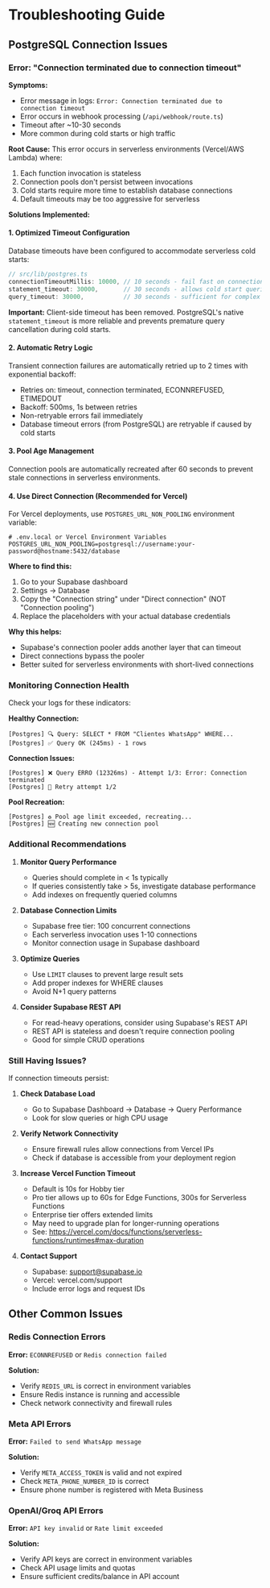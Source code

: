 # Troubleshooting Guide

## PostgreSQL Connection Issues

### Error: "Connection terminated due to connection timeout"

**Symptoms:**
- Error message in logs: `Error: Connection terminated due to connection timeout`
- Error occurs in webhook processing (`/api/webhook/route.ts`)
- Timeout after ~10-30 seconds
- More common during cold starts or high traffic

**Root Cause:**
This error occurs in serverless environments (Vercel/AWS Lambda) where:
1. Each function invocation is stateless
2. Connection pools don't persist between invocations
3. Cold starts require more time to establish database connections
4. Default timeouts may be too aggressive for serverless

**Solutions Implemented:**

#### 1. Optimized Timeout Configuration
Database timeouts have been configured to accommodate serverless cold starts:
```typescript
// src/lib/postgres.ts
connectionTimeoutMillis: 10000, // 10 seconds - fail fast on connection
statement_timeout: 30000,       // 30 seconds - allows cold start queries
query_timeout: 30000,           // 30 seconds - sufficient for complex queries
```

**Important:** Client-side timeout has been removed. PostgreSQL's native `statement_timeout` is more reliable and prevents premature query cancellation during cold starts.

#### 2. Automatic Retry Logic
Transient connection failures are automatically retried up to 2 times with exponential backoff:
- Retries on: timeout, connection terminated, ECONNREFUSED, ETIMEDOUT
- Backoff: 500ms, 1s between retries
- Non-retryable errors fail immediately
- Database timeout errors (from PostgreSQL) are retryable if caused by cold starts

#### 3. Pool Age Management
Connection pools are automatically recreated after 60 seconds to prevent stale connections in serverless environments.

#### 4. Use Direct Connection (Recommended for Vercel)
For Vercel deployments, use `POSTGRES_URL_NON_POOLING` environment variable:

```env
# .env.local or Vercel Environment Variables
POSTGRES_URL_NON_POOLING=postgresql://username:your-password@hostname:5432/database
```

**Where to find this:**
1. Go to your Supabase dashboard
2. Settings → Database
3. Copy the "Connection string" under "Direct connection" (NOT "Connection pooling")
4. Replace the placeholders with your actual database credentials

**Why this helps:**
- Supabase's connection pooler adds another layer that can timeout
- Direct connections bypass the pooler
- Better suited for serverless environments with short-lived connections

### Monitoring Connection Health

Check your logs for these indicators:

**Healthy Connection:**
```
[Postgres] 🔍 Query: SELECT * FROM "Clientes WhatsApp" WHERE...
[Postgres] ✅ Query OK (245ms) - 1 rows
```

**Connection Issues:**
```
[Postgres] ❌ Query ERRO (12326ms) - Attempt 1/3: Error: Connection terminated
[Postgres] 🔄 Retry attempt 1/2
```

**Pool Recreation:**
```
[Postgres] ♻️ Pool age limit exceeded, recreating...
[Postgres] 🆕 Creating new connection pool
```

### Additional Recommendations

1. **Monitor Query Performance**
   - Queries should complete in < 1s typically
   - If queries consistently take > 5s, investigate database performance
   - Add indexes on frequently queried columns

2. **Database Connection Limits**
   - Supabase free tier: 100 concurrent connections
   - Each serverless invocation uses 1-10 connections
   - Monitor connection usage in Supabase dashboard

3. **Optimize Queries**
   - Use `LIMIT` clauses to prevent large result sets
   - Add proper indexes for WHERE clauses
   - Avoid N+1 query patterns

4. **Consider Supabase REST API**
   - For read-heavy operations, consider using Supabase's REST API
   - REST API is stateless and doesn't require connection pooling
   - Good for simple CRUD operations

### Still Having Issues?

If connection timeouts persist:

1. **Check Database Load**
   - Go to Supabase Dashboard → Database → Query Performance
   - Look for slow queries or high CPU usage

2. **Verify Network Connectivity**
   - Ensure firewall rules allow connections from Vercel IPs
   - Check if database is accessible from your deployment region

3. **Increase Vercel Function Timeout**
   - Default is 10s for Hobby tier
   - Pro tier allows up to 60s for Edge Functions, 300s for Serverless Functions
   - Enterprise tier offers extended limits
   - May need to upgrade plan for longer-running operations
   - See: https://vercel.com/docs/functions/serverless-functions/runtimes#max-duration

4. **Contact Support**
   - Supabase: support@supabase.io
   - Vercel: vercel.com/support
   - Include error logs and request IDs

## Other Common Issues

### Redis Connection Errors

**Error:** `ECONNREFUSED` or `Redis connection failed`

**Solution:**
- Verify `REDIS_URL` is correct in environment variables
- Ensure Redis instance is running and accessible
- Check network connectivity and firewall rules

### Meta API Errors

**Error:** `Failed to send WhatsApp message`

**Solution:**
- Verify `META_ACCESS_TOKEN` is valid and not expired
- Check `META_PHONE_NUMBER_ID` is correct
- Ensure phone number is registered with Meta Business

### OpenAI/Groq API Errors

**Error:** `API key invalid` or `Rate limit exceeded`

**Solution:**
- Verify API keys are correct in environment variables
- Check API usage limits and quotas
- Ensure sufficient credits/balance in API account
